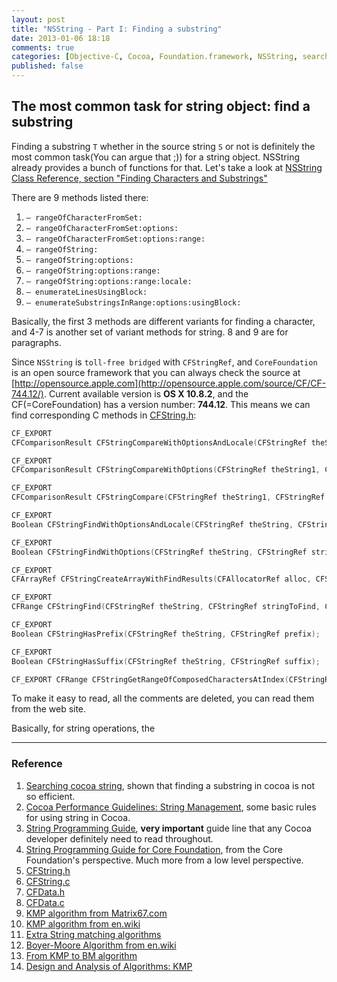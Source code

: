 ```yaml
---
layout: post
title: "NSString - Part I: Finding a substring"
date: 2013-01-06 18:18
comments: true
categories: [Objective-C, Cocoa, Foundation.framework, NSString, search, algorithm]
published: false
---
```


## The most common task for string object: find a substring

Finding a substring `T` whether in the source string `S` or not is definitely the most common task(You can argue that ;)) for a string object. NSString already provides a bunch of functions for that. Let's take a look at [NSString Class Reference, section "Finding Characters and Substrings"](https://developer.apple.com/library/mac/#documentation/Cocoa/Reference/Foundation/Classes/NSString_Class/Reference/NSString.html%23//apple_ref/doc/uid/20000154-SW23)

There are 9 methods listed there:

1. `– rangeOfCharacterFromSet:`
2. `– rangeOfCharacterFromSet:options:`
3. `– rangeOfCharacterFromSet:options:range:`
4. `– rangeOfString:`
5. `– rangeOfString:options:`
6. `– rangeOfString:options:range:`
7. `– rangeOfString:options:range:locale:`
8. `– enumerateLinesUsingBlock:`
9. `– enumerateSubstringsInRange:options:usingBlock:`

Basically, the first 3 methods are different variants for finding a character, and 4-7 is another set of variant methods for string. 8 and 9 are for paragraphs.

Since `NSString` is `toll-free bridged` with `CFStringRef`, and `CoreFoundation` is an open source framework that you can always check the source at [http://opensource.apple.com](http://opensource.apple.com/source/CF/CF-744.12/). Current available version is **OS X 10.8.2**, and the CF(=CoreFoundation) has a version number: **744.12**. This means we can find corresponding C methods in [CFString.h](http://opensource.apple.com/source/CF/CF-744.12/CFString.h):

``` c functions defined in CFString.h
CF_EXPORT
CFComparisonResult CFStringCompareWithOptionsAndLocale(CFStringRef theString1, CFStringRef theString2, CFRange rangeToCompare, CFStringCompareFlags compareOptions, CFLocaleRef locale) CF_AVAILABLE(10_5, 2_0);

CF_EXPORT
CFComparisonResult CFStringCompareWithOptions(CFStringRef theString1, CFStringRef theString2, CFRange rangeToCompare, CFStringCompareFlags compareOptions);

CF_EXPORT
CFComparisonResult CFStringCompare(CFStringRef theString1, CFStringRef theString2, CFStringCompareFlags compareOptions);

CF_EXPORT
Boolean CFStringFindWithOptionsAndLocale(CFStringRef theString, CFStringRef stringToFind, CFRange rangeToSearch, CFStringCompareFlags searchOptions, CFLocaleRef locale, CFRange *result) CF_AVAILABLE(10_5, 2_0);

CF_EXPORT
Boolean CFStringFindWithOptions(CFStringRef theString, CFStringRef stringToFind, CFRange rangeToSearch, CFStringCompareFlags searchOptions, CFRange *result);

CF_EXPORT
CFArrayRef CFStringCreateArrayWithFindResults(CFAllocatorRef alloc, CFStringRef theString, CFStringRef stringToFind, CFRange rangeToSearch, CFStringCompareFlags compareOptions);

CF_EXPORT
CFRange CFStringFind(CFStringRef theString, CFStringRef stringToFind, CFStringCompareFlags compareOptions);

CF_EXPORT
Boolean CFStringHasPrefix(CFStringRef theString, CFStringRef prefix);

CF_EXPORT
Boolean CFStringHasSuffix(CFStringRef theString, CFStringRef suffix);

CF_EXPORT CFRange CFStringGetRangeOfComposedCharactersAtIndex(CFStringRef theString, CFIndex theIndex);
```

To make it easy to read, all the comments are deleted, you can read them from the web site.

Basically, for string operations, the 

----
### Reference
1. [Searching cocoa string](http://hecticant.wordpress.com/2010/01/25/searching-cocoa-strings/), shown that finding a substring in cocoa is not so efficient.
2. [Cocoa Performance Guidelines: String Management](http://developer.apple.com/library/Mac/#documentation/Cocoa/Conceptual/CocoaPerformance/Articles/StringDrawing.html#//apple_ref/doc/uid/TP40001445-BCICGHBC), some basic rules for using string in Cocoa.
3. [String Programming Guide](https://developer.apple.com/library/mac/#documentation/Cocoa/Conceptual/Strings/introStrings.html#//apple_ref/doc/uid/10000035i), **very important** guide line that any Cocoa developer definitely need to read throughout.
4. [String Programming Guide for Core Foundation](https://developer.apple.com/library/mac/#documentation/CoreFoundation/Conceptual/CFStrings/introCFStrings.html#//apple_ref/doc/uid/10000131i), from the Core Foundation's perspective. Much more from a low level perspective.
5. [CFString.h](http://opensource.apple.com/source/CF/CF-744.12/CFString.h)
6. [CFString.c](http://opensource.apple.com/source/CF/CF-744.12/CFString.c)
7. [CFData.h](http://opensource.apple.com/source/CF/CF-744.12/CFData.h)
8. [CFData.c](http://opensource.apple.com/source/CF/CF-744.12/CFData.c)
10. [KMP algorithm from Matrix67.com](http://www.matrix67.com/blog/archives/115)
11. [KMP algorithm from en.wiki](http://en.wikipedia.org/wiki/Knuth-Morris-Pratt_algorithm)
12. [Extra String matching algorithms](http://www-igm.univ-mlv.fr/%7Elecroq/string/node1.html)
13. [Boyer-Moore Algorithm from en.wiki](http://en.wikipedia.org/wiki/Boyer-Moore_string_search_algorithm)
14. [From KMP to BM algorithm](http://blog.csdn.net/v_JULY_v/article/details/6545192)
15. [Design and Analysis of Algorithms: KMP](http://www.ics.uci.edu/~eppstein/161/960227.html)
